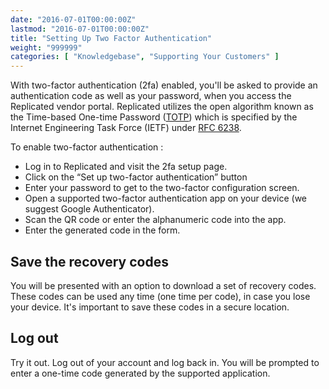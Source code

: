 ```yaml
---
date: "2016-07-01T00:00:00Z"
lastmod: "2016-07-01T00:00:00Z"
title: "Setting Up Two Factor Authentication"
weight: "999999"
categories: [ "Knowledgebase", "Supporting Your Customers" ]
---
```


With two-factor authentication (2fa) enabled, you'll be asked to provide an authentication code as 
well as your password, when you access the Replicated vendor portal. Replicated utilizes the open 
algorithm known as the Time-based One-time Password 
([TOTP](https://en.wikipedia.org/wiki/Time-based_One-time_Password_Algorithm)) which is specified by 
the Internet Engineering Task Force (IETF) under [RFC 6238](https://tools.ietf.org/html/rfc6238).

To enable two-factor authentication :

- Log in to Replicated and visit the 2fa setup page.
- Click on the “Set up two-factor authentication” button
- Enter your password to get to the two-factor configuration screen.
- Open a supported two-factor authentication app on your device (we suggest Google Authenticator).
- Scan the QR code or enter the alphanumeric code into the app.
- Enter the generated code in the form.

## Save the recovery codes

You will be presented with an option to download a set of recovery codes. These codes can be used any 
time (one time per code), in case you lose your device. It's important to save these codes in a secure 
location.

## Log out

Try it out. Log out of your account and log back in. You will be prompted to enter a one-time code 
generated by the supported application.